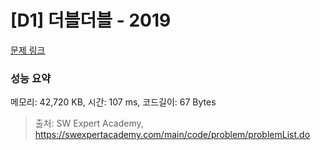 # [D1] 더블더블 - 2019 

[문제 링크](https://swexpertacademy.com/main/code/problem/problemDetail.do?contestProbId=AV5QDEX6AqwDFAUq) 

### 성능 요약

메모리: 42,720 KB, 시간: 107 ms, 코드길이: 67 Bytes



> 출처: SW Expert Academy, https://swexpertacademy.com/main/code/problem/problemList.do